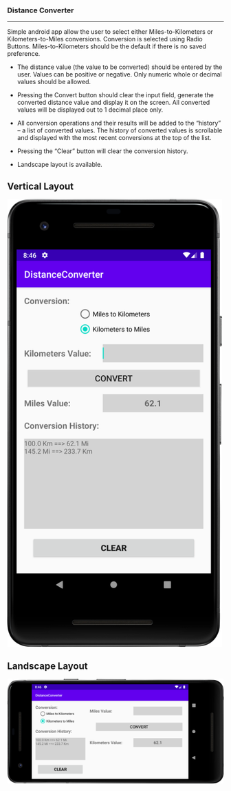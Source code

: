 ### Distance Converter
---
Simple android app allow the user to select either Miles-to-Kilometers or Kilometers-to-Miles
conversions. Conversion is selected using Radio Buttons. Miles-to-Kilometers should be the default
if there is no saved preference.

- The distance value (the value to be converted) should be entered by the user. Values can be
positive or negative. Only numeric whole or decimal values should be allowed.

- Pressing the Convert button should clear the input field, generate the converted distance value and
display it on the screen. All converted values will be displayed out to 1 decimal place only.

- All conversion operations and their results will be added to the “history” – a list of converted
values. The history of converted values is scrollable and displayed with the most recent
conversions at the top of the list.

- Pressing the “Clear” button will clear the conversion history.

- Landscape layout is available.

## Vertical Layout
<img src="https://github.com/allanzguan/DistanceConverter/blob/master/screenshot/device-2020-11-27-204616.png" width="500">

## Landscape Layout
![Landscape Layout](https://github.com/allanzguan/DistanceConverter/blob/master/screenshot/device-2020-11-27-204704.png)
